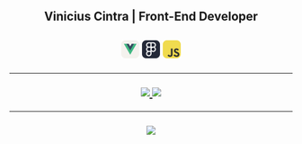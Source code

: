 <h2 id="header" align="center"> Vinicius Cintra | Front-End Developer <h2>

<div align="center">
  <div id="techs">
    <img width="32" height="32" src="https://github.com/tandpfun/skill-icons/blob/main/icons/VueJS-Light.svg" alt="VueJS"/>
    <img width="32" height="32" src="https://github.com/tandpfun/skill-icons/blob/main/icons/Figma-Dark.svg" alt="Figma"/>
    <img width="32" height="32" src="https://github.com/tandpfun/skill-icons/blob/main/icons/JavaScript.svg" alt="JavaScript"/>
  </div> 
</div>

---

<div align="center">
  <a href="https://github.com/LucasCintra10">
  <img height="150em" src="https://github-readme-stats-sigma-five.vercel.app/api?username=Vinicius-Cintra-Ferreira&show_icons=true&theme=dark&include_all_commits=true&count_private=true&hide_border=true"/>
  <img height="150em" src="https://github-readme-stats-sigma-five.vercel.app/api/top-langs/?username=Vinicius-Cintra-Ferreira&layout=compact&langs_count=7&theme=dark&hide_border=true"/>
</div>

---

  <div align="center"> 
  <a href="https://www.linkedin.com/in/vinicius-cf" target="_blanck"><img src="https://img.shields.io/badge/-LinkedIn-%230077B5?style=for-the-badge&logo=linkedin&logoColor=white" target="_blank"></a>
  </div>
